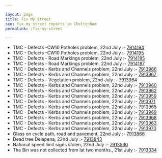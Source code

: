 ```yaml
---

layout: page
title: Fix My Street
seo: fix my street reports in Cheltenham
permalink: /fix-my-street

---
```


<!-- fix_marker starts -->

- TMC - Defects -CW10 Potholes problem, 22nd July :- [7914194](https://www.fixmystreet.com/report/7914194)
- TMC - Defects -CW10 Potholes problem, 22nd July :- [7914195](https://www.fixmystreet.com/report/7914195)
- TMC - Defects - Road Markings problem, 22nd July :- [7914185](https://www.fixmystreet.com/report/7914185)
- TMC - Defects - Road Markings problem, 22nd July :- [7914187](https://www.fixmystreet.com/report/7914187)
- TMC - Defects - Kerbs and Channels problem, 22nd July :- [7913966](https://www.fixmystreet.com/report/7913966)
- TMC - Defects - Kerbs and Channels problem, 22nd July :- [7913967](https://www.fixmystreet.com/report/7913967)
- TMC - Defects - Vegetation problem, 22nd July :- [7913964](https://www.fixmystreet.com/report/7913964)
- TMC - Defects - Kerbs and Channels problem, 22nd July :- [7913960](https://www.fixmystreet.com/report/7913960)
- TMC - Defects - Kerbs and Channels problem, 22nd July :- [7913962](https://www.fixmystreet.com/report/7913962)
- TMC - Defects - Kerbs and Channels problem, 22nd July :- [7913959](https://www.fixmystreet.com/report/7913959)
- TMC - Defects - Kerbs and Channels problem, 22nd July :- [7913971](https://www.fixmystreet.com/report/7913971)
- TMC - Defects - Kerbs and Channels problem, 22nd July :- [7913965](https://www.fixmystreet.com/report/7913965)
- TMC - Defects - Kerbs and Channels problem, 22nd July :- [7913969](https://www.fixmystreet.com/report/7913969)
- TMC - Defects - Kerbs and Channels problem, 22nd July :- [7913968](https://www.fixmystreet.com/report/7913968)
- TMC - Defects - Kerbs and Channels problem, 22nd July :- [7913963](https://www.fixmystreet.com/report/7913963)
- TMC - Defects - Kerbs and Channels problem, 22nd July :- [7913970](https://www.fixmystreet.com/report/7913970)
- Glass on cycle path, road and pavement, 22nd July :- [7913866](https://www.fixmystreet.com/report/7913866)
- Dead tree Delapena, 22nd July :- [7913843](https://www.fixmystreet.com/report/7913843)
- National speed limit signs stolen, 22nd July :- [7913530](https://www.fixmystreet.com/report/7913530)
- The Bin was not collected from lat two months., 21st July :- [7913334](https://www.fixmystreet.com/report/7913334)

<!-- fix_marker ends -->